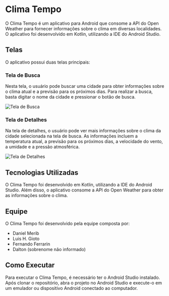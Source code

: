 # Clima Tempo

O Clima Tempo é um aplicativo para Android que consome a API do Open Weather para fornecer informações sobre o clima em diversas localidades. O aplicativo foi desenvolvido em Kotlin, utilizando a IDE do Android Studio.

## Telas

O aplicativo possui duas telas principais:

### Tela de Busca

Nesta tela, o usuário pode buscar uma cidade para obter informações sobre o clima atual e a previsão para os próximos dias. Para realizar a busca, basta digitar o nome da cidade e pressionar o botão de busca.

![Tela de Busca](https://i.imgur.com/ZlOXR9A.png)

### Tela de Detalhes

Na tela de detalhes, o usuário pode ver mais informações sobre o clima da cidade selecionada na tela de busca. As informações incluem a temperatura atual, a previsão para os próximos dias, a velocidade do vento, a umidade e a pressão atmosférica.

![Tela de Detalhes](https://i.imgur.com/ps0tYO9.png) 

## Tecnologias Utilizadas

O Clima Tempo foi desenvolvido em Kotlin, utilizando a IDE do Android Studio. Além disso, o aplicativo consome a API do Open Weather para obter as informações sobre o clima.

## Equipe

O Clima Tempo foi desenvolvido pela equipe composta por:

- Daniel Merib
- Luis H. Gioto
- Fernando Ferrarin
- Dalton (sobrenome não informado)

## Como Executar

Para executar o Clima Tempo, é necessário ter o Android Studio instalado. Após clonar o repositório, abra o projeto no Android Studio e execute-o em um emulador ou dispositivo Android conectado ao computador.
